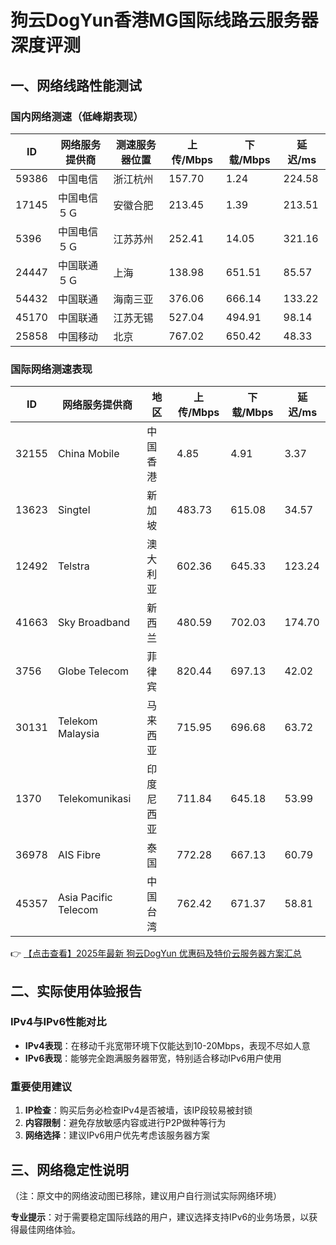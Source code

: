 # 狗云DogYun香港MG国际线路云服务器深度评测

## 一、网络线路性能测试

### 国内网络测速（低峰期表现）

| ID   | 网络服务提供商 | 测速服务器位置 | 上传/Mbps | 下载/Mbps | 延迟/ms |
|------|----------------|----------------|-----------|-----------|---------|
| 59386| 中国电信        | 浙江杭州        | 157.70    | 1.24      | 224.58  |
| 17145| 中国电信５Ｇ    | 安徽合肥        | 213.45    | 1.39      | 213.51  |
| 5396 | 中国电信５Ｇ    | 江苏苏州        | 252.41    | 14.05     | 321.16  |
| 24447| 中国联通５Ｇ    | 上海            | 138.98    | 651.51    | 85.57   |
| 54432| 中国联通        | 海南三亚        | 376.06    | 666.14    | 133.22  |
| 45170| 中国联通        | 江苏无锡        | 527.04    | 494.91    | 98.14   |
| 25858| 中国移动        | 北京            | 767.02    | 650.42    | 48.33   |

### 国际网络测速表现

| ID   | 网络服务提供商      | 地区        | 上传/Mbps | 下载/Mbps | 延迟/ms |
|------|---------------------|-------------|-----------|-----------|---------|
| 32155| China Mobile        | 中国香港    | 4.85      | 4.91      | 3.37    |
| 13623| Singtel            | 新加坡      | 483.73    | 615.08    | 34.57   |
| 12492| Telstra            | 澳大利亚    | 602.36    | 645.33    | 123.24  |
| 41663| Sky Broadband      | 新西兰      | 480.59    | 702.03    | 174.70  |
| 3756 | Globe Telecom      | 菲律宾      | 820.44    | 697.13    | 42.02   |
| 30131| Telekom Malaysia   | 马来西亚    | 715.95    | 696.68    | 63.72   |
| 1370 | Telekomunikasi     | 印度尼西亚  | 711.84    | 645.18    | 53.99   |
| 36978| AIS Fibre          | 泰国        | 772.28    | 667.13    | 60.79   |
| 45357| Asia Pacific Telecom | 中国台湾    | 762.42    | 671.37    | 58.81   |

👉 [【点击查看】2025年最新 狗云DogYun 优惠码及特价云服务器方案汇总](https://bit.ly/DogYun)

## 二、实际使用体验报告

### IPv4与IPv6性能对比
- **IPv4表现**：在移动千兆宽带环境下仅能达到10-20Mbps，表现不尽如人意
- **IPv6表现**：能够完全跑满服务器带宽，特别适合移动IPv6用户使用

### 重要使用建议
1. **IP检查**：购买后务必检查IPv4是否被墙，该IP段较易被封锁
2. **内容限制**：避免存放敏感内容或进行P2P做种等行为
3. **网络选择**：建议IPv6用户优先考虑该服务器方案

## 三、网络稳定性说明
（注：原文中的网络波动图已移除，建议用户自行测试实际网络环境）

**专业提示**：对于需要稳定国际线路的用户，建议选择支持IPv6的业务场景，以获得最佳网络体验。